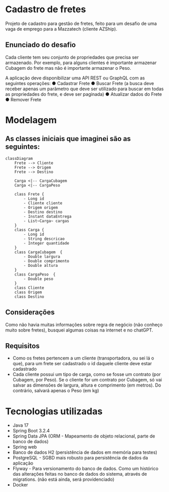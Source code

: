 # Cadastro de fretes

Projeto de cadastro para gestão de fretes, feito para um desafio de uma vaga de emprego para a Mazzatech (cliente AZShip).

## Enunciado do desafio

Cada cliente tem seu conjunto de propriedades que precisa ser armazenado. Por exemplo, para alguns
clientes é importante armazenar Cubagem do frete mas não é importante armazenar o Peso.

A aplicação deve disponibilizar uma API REST ou GraphQL com as seguintes operações:
  ● Cadastrar Frete
  ● Buscar Frete (a busca deve receber apenas um parâmetro que deve ser utilizado para buscar em todas as propriedades do frete, e deve ser paginada)
  ● Atualizar dados do Frete
  ● Remover Frete

# Modelagem
## As classes iniciais que imaginei são as seguintes: 
```mermaid
classDiagram
    Frete --> Cliente
    Frete --> Origem
    Frete --> Destino

    Carga <|-- CargaCubagem
    Carga <|-- CargaPeso

    class Frete {
        - Long id
        - Cliente cliente
        - Origem origem
        - Destino destino
        - Instant dataEntrega
        - List~Carga~ cargas
    }
    class Carga {
        - Long id
        - String descricao
        - Integer quantidade
    }
    class CargaCubagem  {
        - Double largura
        - Double comprimento
        - Double altura
    }
    class CargaPeso  {
        - Double peso
    }
    class Cliente
    class Origem
    class Destino

```

## Considerações

Como não havia muitas informações sobre regra de negócio (não conheço muito sobre fretes), busquei algumas coisas na internet e no chatGPT.

## Requisitos
* Como os fretes pertencem a um cliente (transportadora, ou sei lá o que), para um frete ser cadastrado o id daquele cliente deve estar cadastrado
* Cada cliente possui um tipo de carga, como se fosse um contrato (por Cubagem, por Peso).
  Se o cliente for um contrato por Cubagem, só vai salvar as dimensões de largura, altura e comprimento (em metros). Do contrário, salvará apenas o Peso (em kg)

# Tecnologias utilizadas

* Java 17
* Spring Boot 3.2.4
* Spring Data JPA (ORM - Mapeamento de objeto relacional, parte de banco de dados)
* Spring web
* Banco de dados H2 (persistência de dados em memória para testes)
* PostgreSQL - SGBD mais robusto para persistência de dados da aplicação
* Flyway - Para versionamento do banco de dados.
  Como um histórico das alterações feitas no banco de dados do sistema, através de migrations. (não está ainda, será providenciado)
* Docker
    


